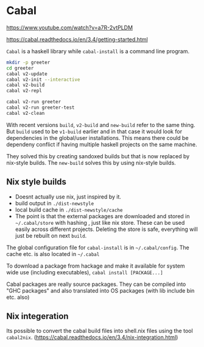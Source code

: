 # Cabal

https://www.youtube.com/watch?v=a7R-2vtPLDM

https://cabal.readthedocs.io/en/3.4/getting-started.html


`Cabal` is a haskell library while `cabal-install` is a command line program.

```bash
mkdir -p greeter
cd greeter
cabal v2-update
cabal v2-init --interactive
cabal v2-build
cabal v2-repl

cabal v2-run greeter
cabal v2-run greeter-test
cabal v2-clean
```

With recent versions `build`, `v2-build` and `new-build` refer to the same thing. But `build` used to be `v1-build` earlier and in that case it would look for dependencies in the global/user installations. This means there could be dependeny conflict if having multiple haskell projects on the same machine.

They solved this by creating sandoxed builds but that is now replaced by nix-style builds.
The `new-build` solves this by using nix-style builds.

## Nix style builds

 - Doesnt actually use nix, just inspired by it.
 - build output in `./dist-newstyle`
 - local build cache in `./dist-newstyle/cache`
 - The point is that the external packages are downloaded and stored in `~/.cabal/store` with hashing , just like nix store. These can be used easily across different projects. Deleting the store is safe, everything will just be rebuilt on next `build`.


The global configuration file for `cabal-install` is in `~/.cabal/config`.
The cache etc. is also located in `~/.cabal`

To download a package from hackage and make it available for system wide use (including executables), `cabal install [PACKAGE...]`

Cabal packages are really source packages. They can be compiled into "GHC packages" and also translated into OS packages (with lib include bin etc. also)

## Nix integeration

Its possible to convert the cabal build files into shell.nix files using the tool `cabal2nix`. (https://cabal.readthedocs.io/en/3.4/nix-integration.html)
